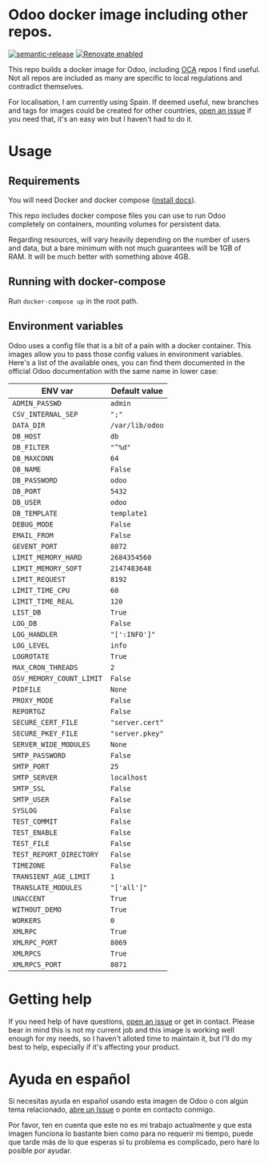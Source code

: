 # Odoo docker image including other repos.

[![semantic-release](https://img.shields.io/badge/%20%20%F0%9F%93%A6%F0%9F%9A%80-semantic--release-e10079.svg)](https://github.com/semantic-release/semantic-release)
[![Renovate enabled](https://img.shields.io/badge/renovate-enabled-brightgreen.svg)](https://renovatebot.com/)

This repo builds a docker image for Odoo, including [OCA](https://github.com/OCA) repos I find useful. Not all repos are included as
many are specific to local regulations and contradict themselves.

For localisation, I am currently using Spain. If deemed useful, new
branches and tags for images could be created for other countries,
[open an issue][issue-link] if you need that, it's an easy win but I haven't 
had to do it. 

# Usage

## Requirements

You will need Docker and docker compose ([install docs][compose-install]).

This repo includes docker compose files you can use to run Odoo completely
on containers, mounting volumes for persistent data.

Regarding resources, will vary heavily depending on the number of users and
data, but a bare minimum with not much guarantees will be 1GB of RAM. It will
be much better with something above 4GB.

## Running with docker-compose

Run `docker-compose up` in the root path. 

## Environment variables

Odoo uses a config file that is a bit of a pain with a docker 
container. This images allow you to pass those config values in
environment variables. Here's a list of the available ones, you can
find them documented in the official Odoo documentation with the
same name in lower case:

| ENV var | Default value |
| --- | --- |
| `ADMIN_PASSWD` | `admin` |
| `CSV_INTERNAL_SEP` | `";"` |
| `DATA_DIR` | `/var/lib/odoo` |
| `DB_HOST` | `db` |
| `DB_FILTER` | `"^%d"` |
| `DB_MAXCONN` | `64` |
| `DB_NAME` | `False` |
| `DB_PASSWORD` | `odoo` |
| `DB_PORT` | `5432` |
| `DB_USER` | `odoo` |
| `DB_TEMPLATE` | `template1` |
| `DEBUG_MODE` | `False` |
| `EMAIL_FROM` | `False` |
| `GEVENT_PORT` | `8072` |
| `LIMIT_MEMORY_HARD` | `2684354560` |
| `LIMIT_MEMORY_SOFT` | `2147483648` |
| `LIMIT_REQUEST` | `8192` |
| `LIMIT_TIME_CPU` | `60` |
| `LIMIT_TIME_REAL` | `120` |
| `LIST_DB` | `True` |
| `LOG_DB` | `False` |
| `LOG_HANDLER` | `"[':INFO']"` |
| `LOG_LEVEL` | `info` |
| `LOGROTATE` | `True` |
| `MAX_CRON_THREADS` | `2` |
| `OSV_MEMORY_COUNT_LIMIT` | `False` |
| `PIDFILE` | `None` |
| `PROXY_MODE` | `False` |
| `REPORTGZ` | `False` |
| `SECURE_CERT_FILE` | `"server.cert"` |
| `SECURE_PKEY_FILE` | `"server.pkey"` |
| `SERVER_WIDE_MODULES` | `None` |
| `SMTP_PASSWORD` | `False` |
| `SMTP_PORT` | `25` |
| `SMTP_SERVER` | `localhost` |
| `SMTP_SSL` | `False` |
| `SMTP_USER` | `False` |
| `SYSLOG` | `False` |
| `TEST_COMMIT` | `False` |
| `TEST_ENABLE` | `False` |
| `TEST_FILE` | `False` |
| `TEST_REPORT_DIRECTORY` | `False` |
| `TIMEZONE` | `False` |
| `TRANSIENT_AGE_LIMIT` | `1` |
| `TRANSLATE_MODULES` | `"['all']"` |
| `UNACCENT` | `True` |
| `WITHOUT_DEMO` | `True` |
| `WORKERS` | `0` |
|  `XMLRPC`  |  `True`  |
| `XMLRPC_PORT` | `8069` |
| `XMLRPCS` | `True` |
| `XMLRPCS_PORT` | `8071` |


# Getting help

If you need help of have questions, [open an issue][issue-link] or get in
contact. Please bear in mind this is not my current job and this image is
working well enough for my needs, so I haven't alloted time to maintain it,
but I'll do my best to help, especially if it's affecting your product. 


# Ayuda en español

Si necesitas ayuda en español usando esta imagen de Odoo o con algún tema
relacionado, [abre un Issue][issue-link] o ponte en contacto conmigo.

Por favor, ten en cuenta que este no es mi trabajo actualmente y que esta
imagen funciona lo bastante bien como para no requerir mi tiempo, puede que
tarde más de lo que esperas si tu problema es complicado, pero haré lo posible
por ayudar. 

[issue-link]: https://github.com/rubencabrera/odoo-docker/issues/new
[compose-install]: https://docs.docker.com/compose/install/]
